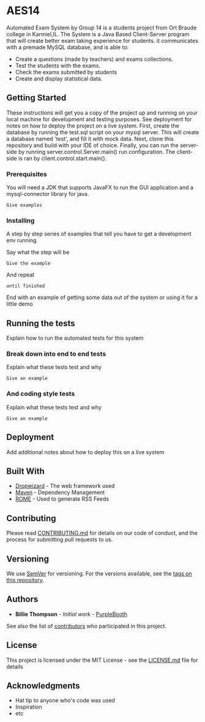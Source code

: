 # AES14

Automated Exam System by Group 14 is a students project from Ort Braude college in Karmiel,IL.
The System is a Java Based Client-Server program that will create better exam taking experience for students. it communicates with a premade MySQL database, and is able to:
  - Create a questions (made by teachers) and exams collections.
  - Test the students with the exams.
  - Check the exams submitted by students
  - Create and display statistical data.

## Getting Started

These instructions will get you a copy of the project up and running on your local machine for development and testing purposes.
See deployment for notes on how to deploy the project on a live system. 
First, create the database by running the test.sql script on your mysql server. This will create a database named 'test', and fill it with mock data.
Next, clone this repository and build with your IDE of choice.
Finally, you can run the server-side by running server.control.Server.main() run configuration.
The client-side is ran by client.control.start.main(). 

### Prerequisites

You will need a JDK that supports JavaFX to run the GUI application and a mysql-connector library for java.

```
Give examples
```

### Installing

A step by step series of examples that tell you have to get a development env running

Say what the step will be

```
Give the example
```

And repeat

```
until finished
```

End with an example of getting some data out of the system or using it for a little demo

## Running the tests

Explain how to run the automated tests for this system

### Break down into end to end tests

Explain what these tests test and why

```
Give an example
```

### And coding style tests

Explain what these tests test and why

```
Give an example
```

## Deployment

Add additional notes about how to deploy this on a live system

## Built With

* [Dropwizard](http://www.dropwizard.io/1.0.2/docs/) - The web framework used
* [Maven](https://maven.apache.org/) - Dependency Management
* [ROME](https://rometools.github.io/rome/) - Used to generate RSS Feeds

## Contributing

Please read [CONTRIBUTING.md](https://gist.github.com/PurpleBooth/b24679402957c63ec426) for details on our code of conduct, and the process for submitting pull requests to us.

## Versioning

We use [SemVer](http://semver.org/) for versioning. For the versions available, see the [tags on this repository](https://github.com/your/project/tags). 

## Authors

* **Billie Thompson** - *Initial work* - [PurpleBooth](https://github.com/PurpleBooth)

See also the list of [contributors](https://github.com/your/project/contributors) who participated in this project.

## License

This project is licensed under the MIT License - see the [LICENSE.md](LICENSE.md) file for details

## Acknowledgments

* Hat tip to anyone who's code was used
* Inspiration
* etc
